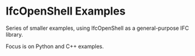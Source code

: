 # IfcOpenShell Examples

Series of smaller examples, using IfcOpenShell as a general-purpose IFC library.

Focus is on Python and C++ examples.



